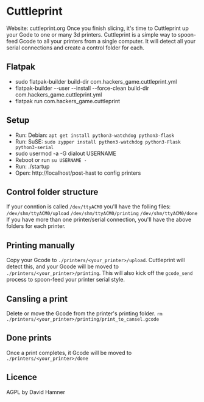 # Cuttleprint
Website: cuttleprint.org
Once you finish slicing, it's time to Cuttleprint up your Gode to one or many 3d printers. 
Cuttleprint is a simple way to spoon-feed Gcode to all your printers from a single computer. It will detect all your serial connections and create a control folder for each.

Flatpak
---
 - sudo flatpak-builder build-dir com.hackers_game.cuttleprint.yml
 - flatpak-builder --user --install --force-clean build-dir com.hackers_game.cuttleprint.yml
 - flatpak run com.hackers_game.cuttleprint

Setup
---
 - Run: Debian: `apt get install python3-watchdog python3-flask`
 - Run: SuSE: `sudo zypper install python3-watchdog python3-Flask python3-serial`
 - sudo usermod -a -G dialout USERNAME
 - Reboot or run `su USERNAME -`
 - Run: ./startup
 - Open: http://localhost/post-hast to config printers

Control folder structure
----
If your conntion is called `/dev/ttyACM0` you'll have the folling files:
`/dev/shm/ttyACM0/upload`
`/dev/shm/ttyACM0/printing`
`/dev/shm/ttyACM0/done`
If you have more than one printer/serial connection, you'll have the above folders for each printer. 

Printing manually
---
Copy your Gcode to `./printers/<your_printer>/upload`.
Cuttleprint will detect this, and your Gcode will be moved to `./printers/<your_printer>/printing`. This will also kick off the `gcode_send` process to spoon-feed your printer serial style. 

Cansling a print
---
Delete or move the Gcode from the printer's printing folder.
`rm ./printers/<your_printer>/printing/print_to_cansel.gcode`

Done prints
---
Once a print completes, it Gcode will be moved to `./printers/<your_printer>/done`

Licence
---
AGPL by David Hamner
